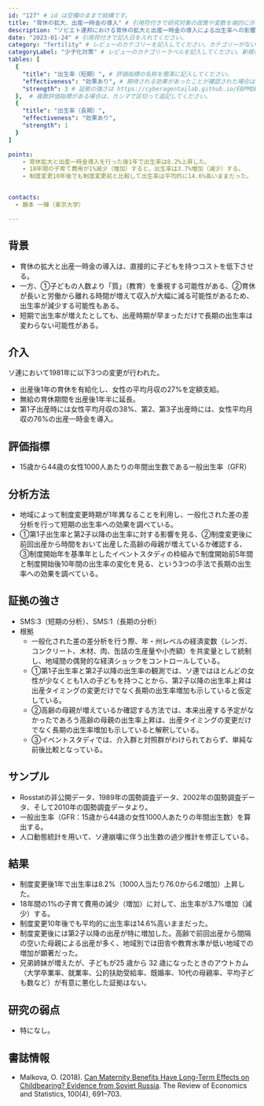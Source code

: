 ```yaml
---
id: "127" # id は空欄のままで結構です。
title: "育休の拡大、出産一時金の導入" # 引用符付きで研究対象の政策や変数を端的に示す名称を記入してください。
description: "ソビエト連邦における育休の拡大と出産一時金の導入による出生率への影響" # 引用符付きで一文以内で政策の簡単な概要を記入してください。
date: "2023-01-24" # 引用符付きで記入日を入れてください。
category: "fertility" # レビューのカテゴリーを記入してください。カテゴリーがない場合は新規で作成してください。その際、カテゴリを端的に示す英単語を選んでください。
categoryLabel: "少子化対策" # レビューのカテゴリーラベルを記入してください。新規の場合はカテゴリを端的に示す名称を選んでください。
tables: [
  {
    "title": "出生率（短期）", # 評価指標の名称を簡潔に記入してください。
    "effectiveness": "効果あり", # 期待される効果があったことが確認された場合は"効果あり"、期待される効果がなかったり、逆効果だったことが確認された場合は"効果なし"、状況によって効果があったりなかったりする場合は"ミックス"、検出力不足や研究の不備によって結論が出せない場合は"不明" としてください。
    "strength": 3 # 証拠の強さは https://cyberagentailab.github.io/EBPMDB/sms を参照してください。
  },  # 複数評価指標がある場合は、カンマで区切って追記してください。
  {
    "title": "出生率（長期）",
    "effectiveness": "効果あり",
    "strength": 1
  }
]

points:
    - 育休拡大と出産一時金導入を行った後1年で出生率は8.2%上昇した。
    - 18年間の子育て費用が1%減少（増加）すると、出生率は3.7%増加（減少）する。
    - 制度変更10年後でも制度変更前と比較して出生率は平均的に14.6%高いままだった。


contacts:
  - 藤本 一輝（東京大学）

---
```


## 背景 
- 育休の拡大と出産一時金の導入は、直接的に子どもを持つコストを低下させる。
- 一方、①子どもの人数より「質」（教育）を重視する可能性がある、②育休が長いと労働から離れる時間が増えて収入が大幅に減る可能性があるため、出生率が減少する可能性もある。
- 短期で出生率が増えたとしても、出産時期が早まっただけで長期の出生率は変わらない可能性がある。

## 介入
ソ連において1981年に以下3つの変更が行われた。
- 出産後1年の育休を有給化し、女性の平均月収の27%を定額支給。
- 無給の育休期間を出産後1年半に延長。
- 第1子出産時には女性平均月収の38%、第2、第3子出産時には、女性平均月収の76%の出産一時金を導入。

## 評価指標
- 15歳から44歳の女性1000人あたりの年間出生数である一般出生率（GFR）

## 分析方法
- 地域によって制度変更時期が1年異なることを利用し、一般化された差の差分析を行って短期の出生率への効果を調べている。
- ①第1子出生率と第2子以降の出生率に対する影響を見る、②制度変更後に前回出産から時間をおいて出産した高齢の母親が増えているか確認する、③制度開始年を基準年としたイベントスタディの枠組みで制度開始前5年間と制度開始後10年間の出生率の変化を見る、という3つの手法で長期の出生率への効果を調べている。

## 証拠の強さ
- SMS:3（短期の分析）、SMS:1（長期の分析）
- 根拠 
    - 一般化された差の差分析を行う際、年・州レベルの経済変数（レンガ、コンクリート、木材、肉、缶詰の生産量や小売額）を共変量として統制し、地域間の偶発的な経済ショックをコントロールしている。
    - ①第1子出生率と第2子以降の出生率の観測では、ソ連ではほとんどの女性が少なくとも1人の子どもを持つことから、第2子以降の出生率上昇は出産タイミングの変更だけでなく長期の出生率増加も示していると仮定している。
    - ②高齢の母親が増えているか確認する方法では、本来出産する予定がなかったであろう高齢の母親の出生率上昇は、出産タイミングの変更だけでなく長期の出生率増加も示していると解釈している。
    - ③イベントスタディでは、介入群と対照群がわけられておらず、単純な前後比較となっている。

## サンプル
- Rosstatの非公開データ、1989年の国勢調査データ、2002年の国勢調査データ、そして2010年の国勢調査データより。
- 一般出生率（GFR：15歳から44歳の女性1000人あたりの年間出生数）を算出する。
- 人口動態統計を用いて、ソ連崩壊に伴う出生数の過少推計を修正している。

## 結果
- 制度変更後1年で出生率は8.2%（1000人当たり76.0から6.2増加）上昇した。
- 18年間の1%の子育て費用の減少（増加）に対して、出生率が3.7%増加（減少）する。
- 制度変更10年後でも平均的に出生率は14.6%高いままだった。
- 制度変更後には第2子以降の出産が特に増加した。高齢で前回出産から間隔の空いた母親による出産が多く、地域別では田舎や教育水準が低い地域での増加が顕著だった。
- 兄弟姉妹が増えたが、子どもが25 歳から 32 歳になったときのアウトカム（大学卒業率、就業率、公的扶助受給率、既婚率、10代の母親率、平均子ども数など）が有意に悪化した証拠はない。

## 研究の弱点
- 特になし。

## 書誌情報
- Malkova, O. (2018). [Can Maternity Benefits Have Long-Term Effects on Childbearing? Evidence from Soviet Russia](https://direct.mit.edu/rest/article-abstract/100/4/691/58493/Can-Maternity-Benefits-Have-Long-Term-Effects-on?redirectedFrom=fulltext). The Review of Economics and Statistics, 100(4), 691–703.
